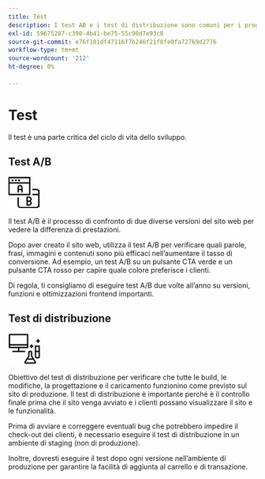 ```yaml
---
title: Test
description: I test AB e i test di distribuzione sono comuni per i progetti e-commerce e contribuiscono a garantire siti web di alta qualità.
exl-id: 59675287-c390-4b41-be75-55c90d7e93c8
source-git-commit: e76f101df47116f7b246f21f0fe0fa72769d2776
workflow-type: tm+mt
source-wordcount: '212'
ht-degree: 0%

---
```


# Test

Il test è una parte critica del ciclo di vita dello sviluppo.

## Test A/B

![Icona del test AB](../../assets/playbooks/a-b-testing.png)

Il test A/B è il processo di confronto di due diverse versioni del sito web per vedere la differenza di prestazioni.

Dopo aver creato il sito web, utilizza il test A/B per verificare quali parole, frasi, immagini e contenuti sono più efficaci nell’aumentare il tasso di conversione. Ad esempio, un test A/B su un pulsante CTA verde e un pulsante CTA rosso per capire quale colore preferisce i clienti.

Di regola, ti consigliamo di eseguire test A/B due volte all’anno su versioni, funzioni e ottimizzazioni frontend importanti.

## Test di distribuzione

![Icona del test della distribuzione](../../assets/playbooks/deployment-testing.png)

Obiettivo del test di distribuzione per verificare che tutte le build, le modifiche, la progettazione e il caricamento funzionino come previsto sul sito di produzione. Il test di distribuzione è importante perché è il controllo finale prima che il sito venga avviato e i clienti possano visualizzare il sito e le funzionalità.

Prima di avviare e correggere eventuali bug che potrebbero impedire il check-out dei clienti, è necessario eseguire il test di distribuzione in un ambiente di staging (non di produzione).

Inoltre, dovresti eseguire il test dopo ogni versione nell’ambiente di produzione per garantire la facilità di aggiunta al carrello e di transazione.
